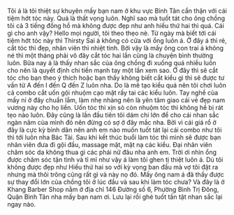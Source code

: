 Tôi á là tôi thiệt sự khuyên mấy bạn nam ở khu vực Bình Tân cẩn thận với cái tiệm hớt tóc này. Quá là thất vọng luôn. Nghĩ sao mà tuốt tát cho ông chồng tôi cả 3 tiếng đồng hồ mà không được đẹp như anh hiếu thứ hai thì quá. Cái gì cho anh vậy? Hello mọi người, tôi theo thẹo nè. Từ ngày mà biết tới cái tiệm hớt tóc này thì Thirsty Sai á không có cửa với ổng luôn á. Ở đây á thì rẻ, cắt tóc thì đẹp, nhân viên thì nhiệt tình. Bởi vậy là mấy ông con trai á không né thì một tháng phải vô đây cắt tóc hai lần cũng là chuyện bình thường luôn. Bữa nay á là thấy nhan sắc của ông chồng đi xuống quá nhiều luôn cho nên là quyết định chi tiền mạnh tay một lần xem sao. Ở đây thì sẽ cắt tóc cho bạn theo ý thích hoặc bạn thấy không biết cắt kiểu gì thì sẽ được tư vấn từ A đến I đến Q đến Z luôn nha. Do là mê tạo kiểu quá nên tôi chơi luôn cả combo cắt uốn gội nhuộm cạo mặt rấy tai các kiểu luôn. Tay nghề của mấy ní ở đây chuẩn lắm, làm nhẹ nhàng nên là yên tâm giao cái vẻ đẹp nam vương này cho họ liền. Uốn tóc thì xịn sò còn nhuộm tóc thì không hề bị rát tẹo nào luôn. Đây cũng là lần đầu tiên tôi dám chi lớn để cho cái nhan sắc ngàn năm của mình đó nên đừng có sợ ở đây mắc nha. Bởi vì cái giá rổ ở đây là cực kỳ bình dân nên anh em nào muốn tuốt tát lại cái combo như tôi thì tới luôn nha Bác Tài. Sau khi kết thúc buổi làm tóc thì mình sẽ được bạn nhân viên đưa đi gội đầu, massage mặt, mặt nạ các kiểu. Đại nhân viên chăm sóc da không thua gì các phái nữ đâu nha anh em. Trời ơi nhìn ổng được chăm sóc tận tình và tỉ mỉ như vậy á làm tôi ghen tị thiệt luôn á. Dù tôi không được đẹp như Hiếu thứ hai so với kỳ vọng ban đầu mà vợ tôi đặt ra nhưng mà thôi trông cũng rất gì và này nọ đó. Mấy ông nam á đã thấy được sự thay đổi lớn của chồng tôi ở lúc đầu và sau khi làm tóc chưa? Và đây là ở Khang Barber Shop nằm ở địa chỉ 146 Đường số 6, Phường Bình Trị Đông, Quận Bình Tân nha mấy bạn nam ơi. Lưu lại rồi ghé tuốt tần tật nhan sắc lại ngay nào.